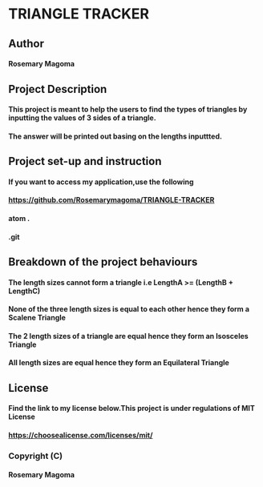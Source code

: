 # TRIANGLE TRACKER


## Author
#### Rosemary Magoma


## Project Description 
#### This project is meant to help the users to find the types of triangles by inputting the values of 3 sides of a triangle.
#### The answer will be printed out basing on the lengths inputtted.


## Project set-up and instruction
#### If you want to access my application,use the following
#### https://github.com/Rosemarymagoma/TRIANGLE-TRACKER
#### atom .
#### .git


## Breakdown of the project behaviours
#### The length sizes cannot form  a triangle i.e LengthA >= (LengthB + LengthC)
#### None of the three length sizes is equal to each other hence they form a Scalene Triangle
#### The 2 length sizes of a triangle are equal hence they form an Isosceles Triangle
#### All length sizes are equal hence they form an Equilateral Triangle


## License 
#### Find the link to my license below.This project is under regulations of MIT License
#### https://choosealicense.com/licenses/mit/


### Copyright (C)
#### Rosemary Magoma
